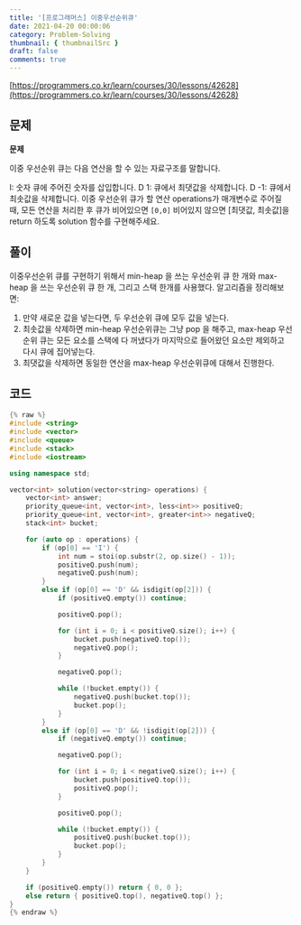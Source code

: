 ```yaml
---
title: '[프로그래머스] 이중우선순위큐'
date: 2021-04-20 00:00:06
category: Problem-Solving
thumbnail: { thumbnailSrc }
draft: false
comments: true
---
```


[https://programmers.co.kr/learn/courses/30/lessons/42628](https://programmers.co.kr/learn/courses/30/lessons/42628)

## 문제

**문제**<br>

이중 우선순위 큐는 다음 연산을 할 수 있는 자료구조를 말합니다.

I: 숫자 큐에 주어진 숫자를 삽입합니다.
D 1: 큐에서 최댓값을 삭제합니다.
D -1: 큐에서 최솟값을 삭제합니다.
이중 우선순위 큐가 할 연산 operations가 매개변수로 주어질 때, 모든 연산을 처리한 후 큐가 비어있으면 `[0,0]` 비어있지 않으면 [최댓값, 최솟값]을 return 하도록 solution 함수를 구현해주세요.

## 풀이

이중우선순위 큐를 구현하기 위해서 min-heap 을 쓰는 우선순위 큐 한 개와 max-heap 을 쓰는 우선순위 큐 한 개, 그리고 스택 한개를 사용했다. 알고리즘을 정리해보면:

1. 만약 새로운 값을 넣는다면, 두 우선순위 큐에 모두 값을 넣는다.
2. 최솟값을 삭제하면 min-heap 우선순위큐는 그냥 pop 을 해주고, max-heap 우선순위 큐는 모든 요소를 스택에 다 꺼냈다가 마지막으로 들어왔던 요소만 제외하고 다시 큐에 집어넣는다.
3. 최댓값을 삭제하면 동일한 연산을 max-heap 우선순위큐에 대해서 진행한다.

## 코드

```cpp
{% raw %}
#include <string>
#include <vector>
#include <queue>
#include <stack>
#include <iostream>

using namespace std;

vector<int> solution(vector<string> operations) {
    vector<int> answer;
    priority_queue<int, vector<int>, less<int>> positiveQ;
    priority_queue<int, vector<int>, greater<int>> negativeQ;
    stack<int> bucket;

    for (auto op : operations) {
        if (op[0] == 'I') {
            int num = stoi(op.substr(2, op.size() - 1));
            positiveQ.push(num);
            negativeQ.push(num);
        }
        else if (op[0] == 'D' && isdigit(op[2])) {
            if (positiveQ.empty()) continue;

            positiveQ.pop();

            for (int i = 0; i < positiveQ.size(); i++) {
                bucket.push(negativeQ.top());
                negativeQ.pop();
            }

            negativeQ.pop();

            while (!bucket.empty()) {
                negativeQ.push(bucket.top());
                bucket.pop();
            }
        }
        else if (op[0] == 'D' && !isdigit(op[2])) {
            if (negativeQ.empty()) continue;

            negativeQ.pop();

            for (int i = 0; i < negativeQ.size(); i++) {
                bucket.push(positiveQ.top());
                positiveQ.pop();
            }

            positiveQ.pop();

            while (!bucket.empty()) {
                positiveQ.push(bucket.top());
                bucket.pop();
            }
        }
    }

    if (positiveQ.empty()) return { 0, 0 };
    else return { positiveQ.top(), negativeQ.top() };
}
{% endraw %}
```
